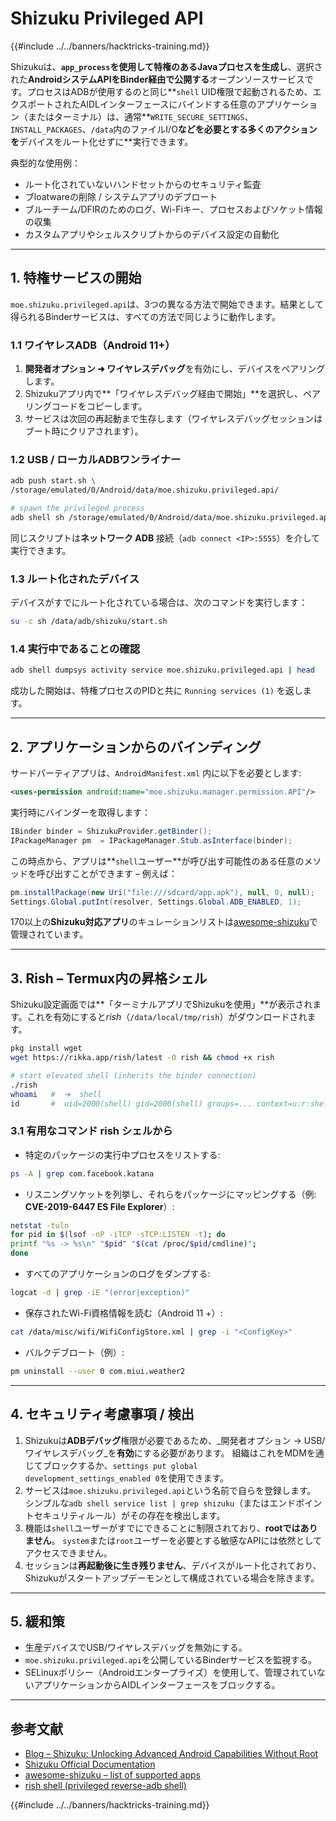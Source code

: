 # Shizuku Privileged API

{{#include ../../banners/hacktricks-training.md}}

Shizukuは、**`app_process`を使用して特権のあるJavaプロセスを生成し**、選択された**AndroidシステムAPIをBinder経由で公開する**オープンソースサービスです。プロセスはADBが使用するのと同じ**`shell` UID権限で起動されるため、エクスポートされたAIDLインターフェースにバインドする任意のアプリケーション（またはターミナル）は、通常**`WRITE_SECURE_SETTINGS`、`INSTALL_PACKAGES`、`/data`内のファイルI/O**などを必要とする多くのアクションを**デバイスをルート化せずに**実行できます。

典型的な使用例：
* ルート化されていないハンドセットからのセキュリティ監査
* ブloatwareの削除 / システムアプリのデブロート
* ブルーチーム/DFIRのためのログ、Wi-Fiキー、プロセスおよびソケット情報の収集
* カスタムアプリやシェルスクリプトからのデバイス設定の自動化

---
## 1. 特権サービスの開始

`moe.shizuku.privileged.api`は、3つの異なる方法で開始できます。結果として得られるBinderサービスは、すべての方法で同じように動作します。

### 1.1 ワイヤレスADB（Android 11+）
1. **開発者オプション ➜ ワイヤレスデバッグ**を有効にし、デバイスをペアリングします。
2. Shizukuアプリ内で**「ワイヤレスデバッグ経由で開始」**を選択し、ペアリングコードをコピーします。
3. サービスは次回の再起動まで生存します（ワイヤレスデバッグセッションはブート時にクリアされます）。

### 1.2 USB / ローカルADBワンライナー
```bash
adb push start.sh \
/storage/emulated/0/Android/data/moe.shizuku.privileged.api/

# spawn the privileged process
adb shell sh /storage/emulated/0/Android/data/moe.shizuku.privileged.api/start.sh
```
同じスクリプトは**ネットワーク ADB** 接続（`adb connect <IP>:5555`）を介して実行できます。

### 1.3 ルート化されたデバイス
デバイスがすでにルート化されている場合は、次のコマンドを実行します：
```bash
su -c sh /data/adb/shizuku/start.sh
```
### 1.4 実行中であることの確認
```bash
adb shell dumpsys activity service moe.shizuku.privileged.api | head
```
成功した開始は、特権プロセスのPIDと共に `Running services (1)` を返します。

---
## 2. アプリケーションからのバインディング
サードパーティアプリは、`AndroidManifest.xml` 内に以下を必要とします:
```xml
<uses-permission android:name="moe.shizuku.manager.permission.API"/>
```
実行時にバインダーを取得します：
```java
IBinder binder = ShizukuProvider.getBinder();
IPackageManager pm  = IPackageManager.Stub.asInterface(binder);
```
この時点から、アプリは**`shell`ユーザー**が呼び出す可能性のある任意のメソッドを呼び出すことができます – 例えば：
```java
pm.installPackage(new Uri("file:///sdcard/app.apk"), null, 0, null);
Settings.Global.putInt(resolver, Settings.Global.ADB_ENABLED, 1);
```
170以上の**Shizuku対応アプリ**のキュレーションリストは[awesome-shizuku](https://github.com/timschneeb/awesome-shizuku)で管理されています。

---
## 3. Rish – Termux内の昇格シェル
Shizuku設定画面では**「ターミナルアプリでShizukuを使用」**が表示されます。これを有効にすると*rish*（`/data/local/tmp/rish`）がダウンロードされます。
```bash
pkg install wget
wget https://rikka.app/rish/latest -O rish && chmod +x rish

# start elevated shell (inherits the binder connection)
./rish
whoami   #  ➜  shell
id       #  uid=2000(shell) gid=2000(shell) groups=... context=u:r:shell:s0
```
### 3.1 有用なコマンド rish シェルから
* 特定のパッケージの実行中プロセスをリストする:
```bash
ps -A | grep com.facebook.katana
```
* リスニングソケットを列挙し、それらをパッケージにマッピングする（例: **CVE-2019-6447 ES File Explorer**）:
```bash
netstat -tuln
for pid in $(lsof -nP -iTCP -sTCP:LISTEN -t); do
printf "%s -> %s\n" "$pid" "$(cat /proc/$pid/cmdline)";
done
```
* すべてのアプリケーションのログをダンプする:
```bash
logcat -d | grep -iE "(error|exception)"
```
* 保存されたWi-Fi資格情報を読む（Android 11 +）:
```bash
cat /data/misc/wifi/WifiConfigStore.xml | grep -i "<ConfigKey>"
```
* バルクデブロート（例）:
```bash
pm uninstall --user 0 com.miui.weather2
```

---
## 4. セキュリティ考慮事項 / 検出
1. Shizukuは**ADBデバッグ**権限が必要であるため、_開発者オプション → USB/ワイヤレスデバッグ_を**有効**にする必要があります。
組織はこれをMDMを通じてブロックするか、`settings put global development_settings_enabled 0`を使用できます。
2. サービスは`moe.shizuku.privileged.api`という名前で自らを登録します。
シンプルな`adb shell service list | grep shizuku`（またはエンドポイントセキュリティルール）がその存在を検出します。
3. 機能は`shell`ユーザーがすでにできることに制限されており、**rootではありません**。
`system`または`root`ユーザーを必要とする敏感なAPIには依然としてアクセスできません。
4. セッションは**再起動後に生き残りません**、デバイスがルート化されており、Shizukuがスタートアップデーモンとして構成されている場合を除きます。

---
## 5. 緩和策
* 生産デバイスでUSB/ワイヤレスデバッグを無効にする。
* `moe.shizuku.privileged.api`を公開しているBinderサービスを監視する。
* SELinuxポリシー（Androidエンタープライズ）を使用して、管理されていないアプリケーションからAIDLインターフェースをブロックする。

---
## 参考文献

- [Blog – Shizuku: Unlocking Advanced Android Capabilities Without Root](https://www.mobile-hacker.com/2025/07/14/shizuku-unlocking-advanced-android-capabilities-without-root/)
- [Shizuku Official Documentation](https://shizuku.rikka.app/)
- [awesome-shizuku – list of supported apps](https://github.com/timschneeb/awesome-shizuku)
- [rish shell (privileged reverse-adb shell)](https://github.com/RikkaApps/Shizuku/blob/master/RISH.md)

{{#include ../../banners/hacktricks-training.md}}
